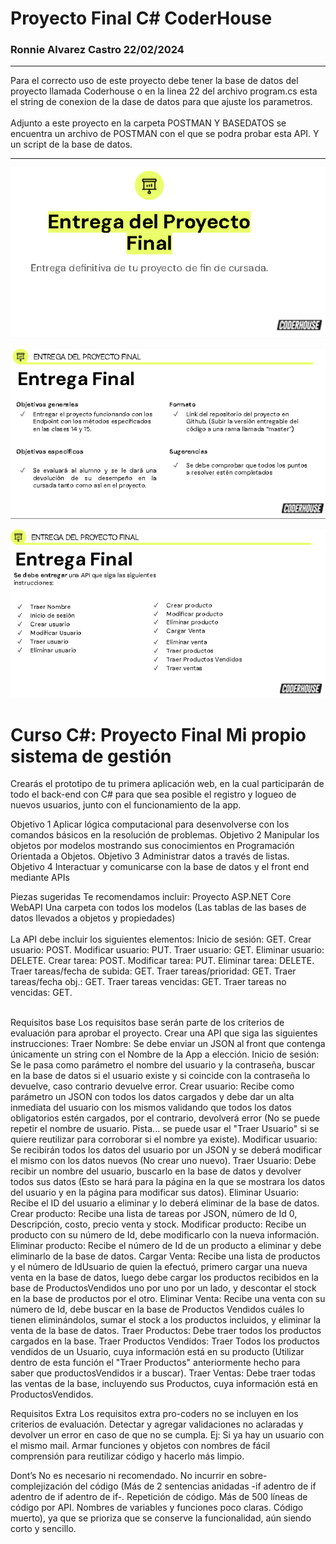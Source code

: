 <h1> Proyecto Final C# CoderHouse</h1>
<h3>Ronnie Alvarez Castro 22/02/2024</h3>
<hr>
Para el correcto uso de este proyecto debe tener la base de datos del proyecto
llamada Coderhouse o en la linea 22 del archivo program.cs esta el string de 
conexion de la dase de datos para que ajuste los parametros.
<br>
<br>
Adjunto a este proyecto en la carpeta POSTMAN Y BASEDATOS se encuentra un archivo de POSTMAN con el que se podra
probar esta API.
Y un script de la base de datos.
<hr>

![alt text](images/image.png)

![alt text](images/image-1.png)

![alt text](images/image-2.png)

<h1>Curso C#: Proyecto Final
Mi propio sistema de gestión </h1>
<p>
Crearás el prototipo de tu primera aplicación web, en la cual participarán de
todo el back-end con C# para que sea posible el registro y logueo de nuevos 
usuarios, junto con el funcionamiento de la app.

Objetivo 1	Aplicar lógica computacional para desenvolverse con los comandos básicos en la resolución de problemas.
Objetivo 2	Manipular los objetos por modelos mostrando sus conocimientos en Programación Orientada a Objetos.
Objetivo 3	Administrar datos a través de listas.
Objetivo 4	Interactuar y comunicarse con la base de datos y el front end mediante APIs


Piezas sugeridas
Te recomendamos incluir:
Proyecto ASP.NET Core WebAPI
Una carpeta con todos los modelos (Las tablas de las bases de datos llevados a objetos y propiedades)
<br>
<br>
La API debe incluir los siguientes elementos:
Inicio de sesión: GET.
Crear usuario: POST.
Modificar usuario: PUT.
Traer usuario: GET.
Eliminar usuario: DELETE.
Crear tarea: POST.
Modificar tarea: PUT.
Eliminar tarea: DELETE.
Traer tareas/fecha de subida: GET.
Traer tareas/prioridad: GET.
Traer tareas/fecha obj.: GET.
Traer tareas vencidas: GET.
Traer tareas no vencidas: GET.
<br>
<br>



Requisitos base
Los requisitos base serán parte de los criterios de evaluación para aprobar el proyecto.
Crear una API que siga las siguientes instrucciones:
Traer Nombre: Se debe enviar un JSON al front que contenga únicamente  un string con el Nombre de la App a elección.
Inicio de sesión: Se le pasa como parámetro el nombre del usuario y la contraseña, buscar en la base de datos si el usuario existe y si coincide
con la contraseña lo devuelve, caso contrario devuelve error.
Crear usuario: Recibe como parámetro un JSON con todos los datos cargados y debe dar un alta inmediata del usuario con los mismos validando que todos
los datos obligatorios estén cargados, por el contrario, devolverá error (No se puede repetir el nombre de usuario. Pista... se puede usar el
"Traer Usuario" si se quiere reutilizar para corroborar si el nombre ya existe).
Modificar usuario: Se recibirán todos los datos del usuario por un JSON y se deberá modificar el mismo con los datos nuevos (No crear uno nuevo).
Traer Usuario: Debe recibir un nombre del usuario, buscarlo en la base de datos y devolver todos sus datos (Esto se hará para la página en la que se mostrara los
datos del usuario y en la página para modificar sus datos).
Eliminar Usuario: Recibe el ID del usuario a eliminar y lo deberá eliminar de la base de datos.
Crear producto: Recibe una lista de tareas por JSON, número de Id 0, Descripción, costo, precio venta y stock.
Modificar producto: Recibe un producto con su número de Id, debe modificarlo  con la nueva información.
Eliminar producto: Recibe el número de Id de un producto a eliminar y debe eliminarlo de la base de datos.
Cargar Venta: Recibe una lista de productos y el número de IdUsuario de quien la efectuó, primero cargar una nueva venta en la base de datos, luego debe 
cargar los productos recibidos en la base de ProductosVendidos uno por uno por un lado, y descontar el stock en la base de productos por el otro.
Eliminar Venta: Recibe una venta con su número de Id, debe buscar en la base de Productos Vendidos cuáles lo tienen eliminándolos, sumar el stock a los 
productos incluidos, y eliminar la venta de la base de datos.
Traer Productos: Debe traer todos los productos cargados en la base.
Traer Productos Vendidos: Traer Todos los productos vendidos de un Usuario, cuya información está en su producto (Utilizar dentro de esta función el 
"Traer Productos" anteriormente hecho para saber que productosVendidos ir a buscar).
Traer Ventas: Debe traer todas las ventas de la base, incluyendo sus Productos, cuya información está en ProductosVendidos.


Requisitos Extra
Los requisitos extra pro-coders no se incluyen en los criterios de evaluación.
Detectar y agregar validaciones no aclaradas y devolver un error en caso de que no se cumpla. Ej: Si ya hay un usuario con el mismo mail.
Armar funciones y objetos con nombres de fácil comprensión para reutilizar código y hacerlo más limpio.


Dont’s
No es necesario ni recomendado.
No incurrir en sobre-complejización del código (Más de 2 sentencias anidadas -if adentro de if adentro de if adentro de if-.
Repetición de código. Más de 500 líneas de código por API.
Nombres de variables y funciones poco claras. Código muerto), ya que se prioriza que se conserve la funcionalidad, aún siendo corto y sencillo.

</p>

